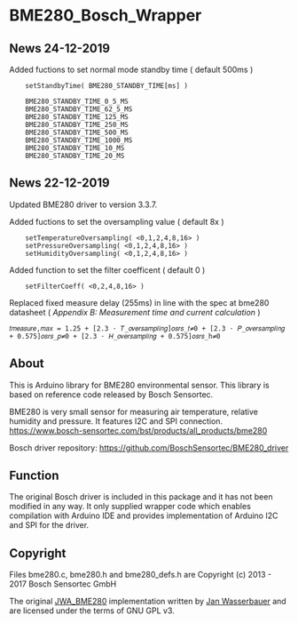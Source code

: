 # BME280_Bosch_Wrapper

## News 24-12-2019
Added fuctions to set normal mode standby time ( default 500ms )
```
	setStandbyTime( BME280_STANDBY_TIME[ms] )

	BME280_STANDBY_TIME_0_5_MS
	BME280_STANDBY_TIME_62_5_MS
	BME280_STANDBY_TIME_125_MS
	BME280_STANDBY_TIME_250_MS
	BME280_STANDBY_TIME_500_MS
	BME280_STANDBY_TIME_1000_MS
	BME280_STANDBY_TIME_10_MS
	BME280_STANDBY_TIME_20_MS
```

## News 22-12-2019
Updated BME280 driver to version 3.3.7.

Added fuctions to set the oversampling value ( default 8x )
```
	setTemperatureOversampling( <0,1,2,4,8,16> )
	setPressureOversampling( <0,1,2,4,8,16> )
	setHumidityOversampling( <0,1,2,4,8,16> )
```
Added function to set the filter coefficent ( default 0 )
```
	setFilterCoeff( <0,2,4,8,16> )
```
Replaced fixed measure delay (255ms) in line with the spec at bme280 datasheet ( *Appendix B: Measurement time and current calculation* )

```
𝑡𝑚𝑒𝑎𝑠𝑢𝑟𝑒,𝑚𝑎𝑥 = 1.25 + [2.3 ⋅ 𝑇_𝑜𝑣𝑒𝑟𝑠𝑎𝑚𝑝𝑙𝑖𝑛𝑔]𝑜𝑠𝑟𝑠_𝑡≠0 + [2.3 ⋅ 𝑃_𝑜𝑣𝑒𝑟𝑠𝑎𝑚𝑝𝑙𝑖𝑛𝑔 + 0.575]𝑜𝑠𝑟𝑠_𝑝≠0 + [2.3 ⋅ 𝐻_𝑜𝑣𝑒𝑟𝑠𝑎𝑚𝑝𝑙𝑖𝑛𝑔 + 0.575]𝑜𝑠𝑟𝑠_h≠0
```

## About
This is Arduino library for BME280 environmental sensor. This library is based on reference code released by Bosch Sensortec.

BME280 is very small sensor for measuring air temperature, relative humidity and pressure. It features I2C and SPI connection. https://www.bosch-sensortec.com/bst/products/all_products/bme280

Bosch driver repository: https://github.com/BoschSensortec/BME280_driver

## Function
The original Bosch driver is included in this package and it has not been modified in any way. It only supplied wrapper code which enables compilation with Arduino IDE and provides implementation of Arduino I2C and SPI for the driver.

## Copyright
Files bme280.c, bme280.h and bme280_defs.h are Copyright (c) 2013 - 2017 Bosch Sensortec GmbH

The original [JWA_BME280](https://github.com/janw-cz/JWA_BME280) implementation written by [Jan Wasserbauer](https://github.com/janw-cz) and are licensed under the terms of GNU GPL v3. 

